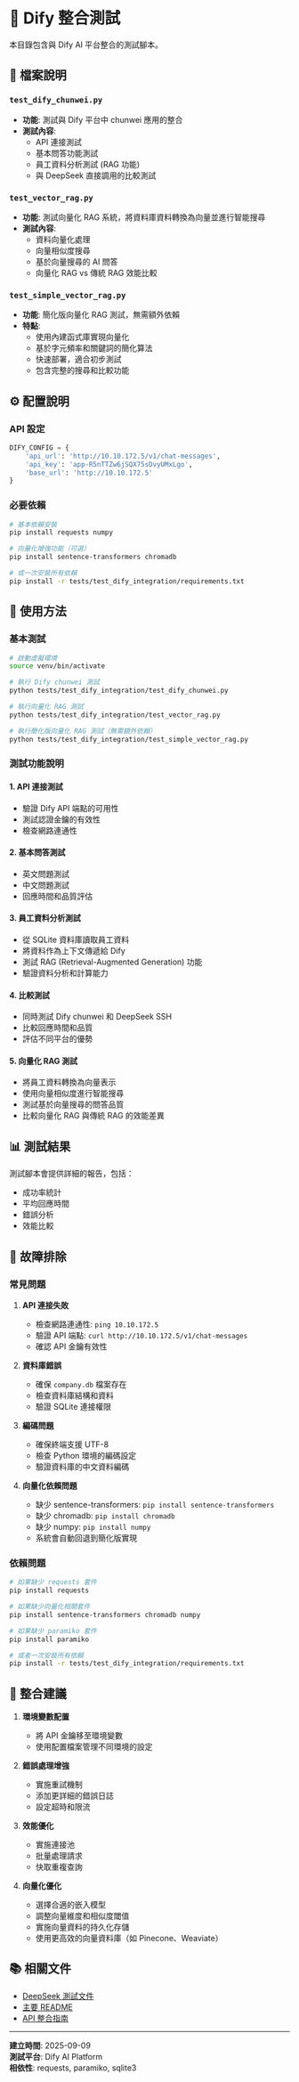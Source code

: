 # 🔗 Dify 整合測試

本目錄包含與 Dify AI 平台整合的測試腳本。

## 📁 檔案說明

### `test_dify_chunwei.py`
- **功能**: 測試與 Dify 平台中 chunwei 應用的整合
- **測試內容**:
  - API 連接測試
  - 基本問答功能測試
  - 員工資料分析測試 (RAG 功能)
  - 與 DeepSeek 直接調用的比較測試

### `test_vector_rag.py`
- **功能**: 測試向量化 RAG 系統，將資料庫資料轉換為向量並進行智能搜尋
- **測試內容**:
  - 資料向量化處理
  - 向量相似度搜尋
  - 基於向量搜尋的 AI 問答
  - 向量化 RAG vs 傳統 RAG 效能比較

### `test_simple_vector_rag.py`
- **功能**: 簡化版向量化 RAG 測試，無需額外依賴
- **特點**:
  - 使用內建函式庫實現向量化
  - 基於字元頻率和關鍵詞的簡化算法
  - 快速部署，適合初步測試
  - 包含完整的搜尋和比較功能

## ⚙️ 配置說明

### API 設定
```python
DIFY_CONFIG = {
    'api_url': 'http://10.10.172.5/v1/chat-messages',
    'api_key': 'app-R5nTTZw6jSQX75sDvyUMxLgo',
    'base_url': 'http://10.10.172.5'
}
```

### 必要依賴
```bash
# 基本依賴安裝
pip install requests numpy

# 向量化增強功能（可選）
pip install sentence-transformers chromadb

# 或一次安裝所有依賴
pip install -r tests/test_dify_integration/requirements.txt
```

## 🚀 使用方法

### 基本測試
```bash
# 啟動虛擬環境
source venv/bin/activate

# 執行 Dify chunwei 測試
python tests/test_dify_integration/test_dify_chunwei.py

# 執行向量化 RAG 測試
python tests/test_dify_integration/test_vector_rag.py

# 執行簡化版向量化 RAG 測試（無需額外依賴）
python tests/test_dify_integration/test_simple_vector_rag.py
```

### 測試功能說明

#### 1. API 連接測試
- 驗證 Dify API 端點的可用性
- 測試認證金鑰的有效性
- 檢查網路連通性

#### 2. 基本問答測試
- 英文問題測試
- 中文問題測試
- 回應時間和品質評估

#### 3. 員工資料分析測試
- 從 SQLite 資料庫讀取員工資料
- 將資料作為上下文傳遞給 Dify
- 測試 RAG (Retrieval-Augmented Generation) 功能
- 驗證資料分析和計算能力

#### 4. 比較測試
- 同時測試 Dify chunwei 和 DeepSeek SSH
- 比較回應時間和品質
- 評估不同平台的優勢

#### 5. 向量化 RAG 測試
- 將員工資料轉換為向量表示
- 使用向量相似度進行智能搜尋
- 測試基於向量搜尋的問答品質
- 比較向量化 RAG 與傳統 RAG 的效能差異

## 📊 測試結果

測試腳本會提供詳細的報告，包括：
- 成功率統計
- 平均回應時間
- 錯誤分析
- 效能比較

## 🔧 故障排除

### 常見問題

1. **API 連接失敗**
   - 檢查網路連通性: `ping 10.10.172.5`
   - 驗證 API 端點: `curl http://10.10.172.5/v1/chat-messages`
   - 確認 API 金鑰有效性

2. **資料庫錯誤**
   - 確保 `company.db` 檔案存在
   - 檢查資料庫結構和資料
   - 驗證 SQLite 連接權限

3. **編碼問題**
   - 確保終端支援 UTF-8
   - 檢查 Python 環境的編碼設定
   - 驗證資料庫的中文資料編碼

4. **向量化依賴問題**
   - 缺少 sentence-transformers: `pip install sentence-transformers`
   - 缺少 chromadb: `pip install chromadb`
   - 缺少 numpy: `pip install numpy`
   - 系統會自動回退到簡化版實現

### 依賴問題
```bash
# 如果缺少 requests 套件
pip install requests

# 如果缺少向量化相關套件
pip install sentence-transformers chromadb numpy

# 如果缺少 paramiko 套件  
pip install paramiko

# 或者一次安裝所有依賴
pip install -r tests/test_dify_integration/requirements.txt
```

## 🔄 整合建議

1. **環境變數配置**
   - 將 API 金鑰移至環境變數
   - 使用配置檔案管理不同環境的設定

2. **錯誤處理增強**
   - 實施重試機制
   - 添加更詳細的錯誤日誌
   - 設定超時和限流

3. **效能優化**
   - 實施連接池
   - 批量處理請求
   - 快取重複查詢

4. **向量化優化**
   - 選擇合適的嵌入模型
   - 調整向量維度和相似度閾值
   - 實施向量資料的持久化存儲
   - 使用更高效的向量資料庫（如 Pinecone、Weaviate）

## 📚 相關文件

- [DeepSeek 測試文件](../test_ssh_communication/)
- [主要 README](../../README.md)
- [API 整合指南](../../docs/guide/api-integration.md)

---

**建立時間**: 2025-09-09  
**測試平台**: Dify AI Platform  
**相依性**: requests, paramiko, sqlite3